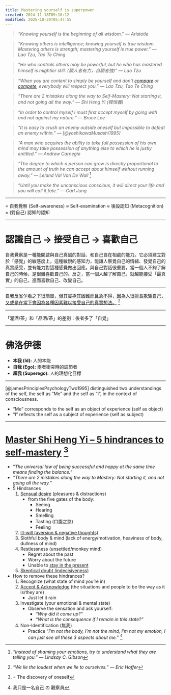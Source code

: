 ```yaml
---
title: Mastering yourself is superpower
created: 2024-11-18T09:18:12
modified: 2025-10-20T05:47:55
---
```


> _“Knowing yourself is the beginning of all wisdom.” — Aristotle_

> _“Knowing others is intelligence; knowing yourself is true wisdom. Mastering others is strength; mastering yourself is true power.” — Lao Tzu, Tao Te Ching_

> _“He who controls others may be powerful, but he who has mastered himself is mightier still. (勝人者有力，自勝者強)” — Lao Tzu_

> _“When you are content to simply be yourself and don’t [compare](comparison-is-the-thief-of-joy.md) or [compete](escape-competition-through-authenticity.md), everybody will respect you.” — Lao Tzu, Tao Te Ching_

> _“There are 2 mistakes along the way to Self-Mastery: Not starting it, and not going all the way.” — Shi Heng Yi (释恒義)_

> _“In order to control myself I must first accept myself by going with and not against my nature.” — Bruce Lee_

> _“It is easy to crush an enemy outside oneself but impossible to defeat an enemy within.” ― [@yoshikawaMusashi1995]_

> _“A man who acquires the ability to take full possession of his own mind may take possession of anything else to which he is justly entitled.” — Andrew Carnegie_

> _“The degree to which a person can grow is directly proportional to the amount of truth he can accept about himself without running away.” — Leland Val Van De Wall_ [^1]

> _“Until you make the unconscious conscious, it will direct your life and you will call it fate.” — Carl Jung_

---

= 自我覺察 (Self-awareness) ≈ Self-examination ≈ 後設認知 (Metacognition) = (對自己) 認知的認知

---

# 認識自己 → 接受自己 → 喜歡自己

自我覺察是一種能開啟與自己真誠的對話、和自己自在相處的能力。它必須建立對於「感覺」的敏感度上，這種敏銳的感知力，能讓人察覺自己的情緒、發覺自己的真實感受，並有能力對這種感覺做出回應。與自己對話很重要，當一個人不夠了解自己的時候，是很難喜歡自己的。反之，當一個人越了解自己，就越能接受「最真實」的自己，進而喜歡自己、改變自己。

---

[自我反省乍看之下很簡單，但其實極其困難而且急不得，因為人很擅長欺騙自己，又或是在當下會因為各種因素難以接受自己的真實想法。](https://www.parkerchang.life/life/2023-2024) [^2]

---

「灌酒/茶」和「品酒/茶」的差別：後者多了「自覺」

---

# 佛洛伊德

* **本我 (Id):** 人的本能
* **自我 (Ego):** 兩者衝突時的調節者
* **超我 (Superego):** 人的理想化目標

---

[@jamesPrinciplesPsychologyTwo1995] distinguished two understandings of the self, the self as “Me” and the self as “I”, in the context of consciousness.

* “Me” corresponds to the self as an object of experience (self as object)
* “I” reflects the self as a subject of experience (self as subject)

---

# [Master Shi Heng Yi – 5 hindrances to self-mastery](https://youtu.be/4-079YIasck) [^3]

* “_The universal law of being successful and happy at the same time means finding the balance._”
* _“There are 2 mistakes along the way to Mastery: Not starting it, and not going all the way.”_
* 5 Hindrances
	1. [Sensual desire](instant-gratification.md) (pleasures \& distractions)
		* from the five gates of the body:
			* Seeing
			* Hearing
			* Smelling
			* Tasting (口腹之慾)
			* Feeling
	2. [Ill-will (aversion & negative thoughts)](negative-thoughts-and-emotions.md)
	3. Slothful body & mind (lack of energy/motivation, heaviness of body, dullness of mind)
	4. Restlessness (unsettled/monkey mind)
		* Regret about the past
		* Worry about the future
		* Unable to [stay in the present](live-in-the-present.md)
	5. [Skeptical doubt (indecisiveness)](overthinking.md)
* How to remove these hindrances?
	1. Recognize (what state of mind you’re in)
	2. [Accept & Acknowledge](Acceptance%20and%20Commitment%20Therapy.md) (the situations and people to be the way as it is/they are)
		* Just let it rain
	3. Investigate (your emotional & mental state)
		* Observe the sensation and ask yourself:
			* _“Why did it come up?”_
			* _“What is the consequence if I remain in this state?”_
	4. Non-Identification (無我)
		* Practice “_I’m not the body, I’m not the mind, I’m not my emotion, I can just see all these 3 aspects about me._” [^4]

[^1]: _“Instead of shaming your emotions, try to understand what they are telling you.” — Lindsay C. Gibson_
[^2]: _“We lie the loudest when we lie to ourselves.” — Eric Hoffer_
[^3]: = The discovery of oneself
[^4]: 我只是一名自己 の 觀察員
